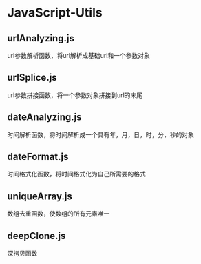 # JavaScript-Utils

## urlAnalyzing.js

url参数解析函数，将url解析成基础url和一个参数对象

## urlSplice.js

url参数拼接函数，将一个参数对象拼接到url的末尾

## dateAnalyzing.js

时间解析函数，将时间解析成一个具有年，月，日，时，分，秒的对象

## dateFormat.js

时间格式化函数，将时间格式化为自己所需要的格式

## uniqueArray.js

数组去重函数，使数组的所有元素唯一

## deepClone.js

深拷贝函数
